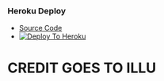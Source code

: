 
### Heroku Deploy
  - [Source Code](https://github.com/userbotdev/catpack)
  - [![Deploy To Heroku](https://www.herokucdn.com/deploy/button.svg)](https://dashboard.heroku.com/new?button-url=https%3A%2F%2Fgithub.com%2Fuserbotdev%2Fcatpack&template=https%3A%2F%2Fgithub.com%2Fuserbotdev%2Fcatpack)

# CREDIT GOES TO ILLU
